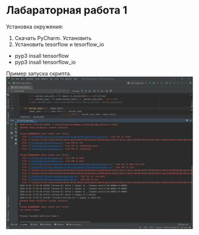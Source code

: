 # Лабараторная работа 1

Установка окружения:
1) Скачать PyCharm. Установить
2) Установить tesorflow и tesorflow_io
- pyp3 insall tensorflow
- pyp3 insall tensorflow_io

Пример запуска скрипта.
![Example of script run](https://github.com/SatsunkevichAlex/nns/blob/main/lab1/Result.png)
